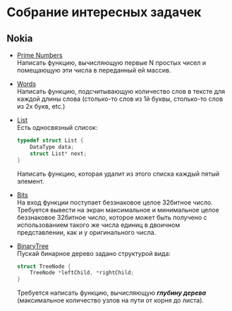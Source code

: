 # Собрание интересных задачек

## Nokia
- [Prime Numbers](nokia/1.cpp)  
  Написать функцию, вычисляющую первые N простых чисел и помещающую эти числа в переданный ей массив.

- [Words](nokia/2.cpp)  
  Написать функцию, подсчитывающую количество слов в тексте для каждой длины слова (столько-то слов из 1й буквы, столько-то слов из 2х букв, etc.)

- [List](nokia/3.cpp)  
	Есть односвязный список:
	```cpp
	typedef struct List {
		DataType data;
		struct List* next;
	}
	```
	Написать функцию, которая удалит из этого списка каждый пятый элемент.
	
- [Bits](nokia/4.cpp)  
	На вход функции поступает беззнаковое целое 32битное число. Требуется вывести на экран максимальное и минимальное целое беззнаковое 32битное число, которое может быть получено с использованием такого же числа единиц в двоичном представлении, как и у оригинального числа.

- [BinaryTree](nokia/5.cpp)  
	Пускай бинарное дерево задано структурой вида:
	```cpp
	struct TreeNode {
		TreeNode *leftChild, *rightChild;
	}
	```
	Требуется написать функцию, вычисляющую ***глубину дерева*** (максимальное количество узлов на пути от корня до листа).

